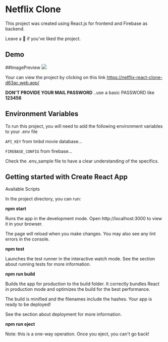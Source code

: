 
# Netflix Clone

This project was created using React.js for frontend and Firebase as backend.

Leave a 🌟 if you've liked the project.
## Demo

##ImagePreview
![](https://github.com/Thanushh/Netflix-React-Clone/blob/main/project-screenshots/project-image-preview.gif)

Your can view the project by clicking on this link 
https://netflix-react-clone-d63ac.web.app/

**DON'T PROVIDE YOUR MAIL PASSWORD** ..use a basic PASSWORD like **123456**



## Environment Variables

To run this project, you will need to add the following environment variables to your .env file

`API_KEY` from tmbd movie database...

`FIREBASE_CONFIG` from firebase...

Check the .env_sample file to have a clear understanding of the specifics.
 


## Getting started with Create React App

Available Scripts

In the project directory, you can run:

**npm start**

Runs the app in the development mode.
Open http://localhost:3000 to view it in your browser.

The page will reload when you make changes.
You may also see any lint errors in the console.

**npm test**

Launches the test runner in the interactive watch mode.
See the section about running tests for more information.

**npm run build**

Builds the app for production to the build folder.
It correctly bundles React in production mode and optimizes the build for the best performance.

The build is minified and the filenames include the hashes.
Your app is ready to be deployed!

See the section about deployment for more information.

**npm run eject**

Note: this is a one-way operation. Once you eject, you can't go back!
